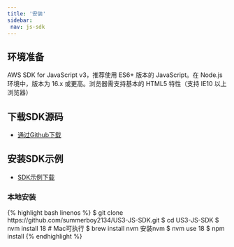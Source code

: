 ```yaml
---
title: '安装'
sidebar:
 nav: js-sdk
---
```


## 环境准备
AWS SDK for JavaScript v3，推荐使用 ES6+ 版本的 JavaScript。在 Node.js 环境中，版本为 16.x 或更高。浏览器需支持基本的 HTML5 特性（支持 IE10 以上浏览器）

## 下载SDK源码

* [通过Github下载](https://github.com/aws/aws-sdk-js-v3)

## 安装SDK示例

* [SDK示例下载](https://github.com/summerboy2134/US3-JS-SDK/tree/main)

### 本地安装

<div class="copyable" markdown="1">
{% highlight bash linenos %}
$ git clone https://github.com/summerboy2134/US3-JS-SDK.git
$ cd US3-JS-SDK
$ nvm install 18   # Mac可执行 $ brew install nvm 安装nvm
$ nvm use 18
$ npm install
{% endhighlight %}
</div>
